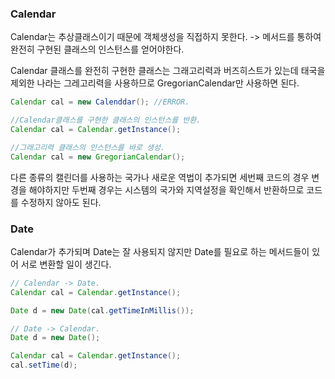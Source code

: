 ### Calendar

Calendar는 추상클래스이기 때문에 객체생성을 직접하지 못한다. -> 메서드를 통하여 완전히 구현된 클래스의 인스턴스를 얻어야한다.

Calendar 클래스를 완전히 구현한 클래스는 그래고리력과 버즈히스트가 있는데 태국을 제외한 나라는 그레고리력을 사용하므로 GregorianCalendar만 사용하면 된다.

```java
Calendar cal = new Calenddar(); //ERROR.

//Calendar클래스를 구현한 클래스의 인스턴스를 반환.
Calendar cal = Calendar.getInstance();

//그래고리력 클래스의 인스턴스를 바로 생성.
Calendar cal = new GregorianCalendar();
```

다른 종류의 캘린더를 사용하는 국가나 새로운 역법이 추가되면 세번째 코드의 경우 변경을 해야하지만 두번째 경우는 시스템의 국가와 지역설정을 확인해서 반환하므로 코드를 수정하지 않아도 된다.



### Date

Calendar가 추가되며 Date는 잘 사용되지 않지만 Date를 필요로 하는 메서드들이 있어 서로 변환할 일이 생긴다.

```java
// Calendar -> Date.
Calendar cal = Calendar.getInstance();

Date d = new Date(cal.getTimeInMillis());

// Date -> Calendar.
Date d = new Date();

Calendar cal = Calendar.getInstance();
cal.setTime(d);
```

